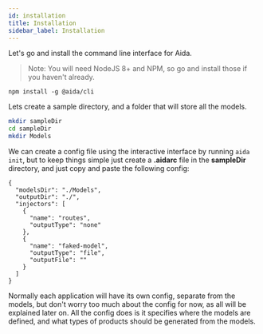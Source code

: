```yaml
---
id: installation
title: Installation
sidebar_label: Installation
---
```



Let's go and install the command line interface for Aida.

> Note: You will need NodeJS 8+ and NPM, so go and install those if you haven't already.

```
npm install -g @aida/cli
```

Lets create a sample directory, and a folder that will store all the models.

```bash
mkdir sampleDir
cd sampleDir
mkdir Models
```

We can create a config file using the interactive interface by running `aida init`, but to keep things simple just create a **.aidarc** file in the **sampleDir** directory, and just copy and paste the following config:

```
{
  "modelsDir": "./Models",
  "outputDir": "./",
  "injectors": [
    {
      "name": "routes",
      "outputType": "none"
    },
    {
      "name": "faked-model",
      "outputType": "file",
      "outputFile": ""
    }
  ]
}
```

Normally each application will have its own config, separate from the models, but don't worry too much about the config for now, as all will be explained later on. All the config does is it specifies where the models are defined, and what types of products should be generated from the models.

